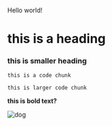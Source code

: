 Hello world!

# this is a heading

### this is smaller heading

`this is a code chunk`

```
this is larger code chunk
```

**this is bold text?**

![dog](/cse15l-lab-reports/dog.jpg)

